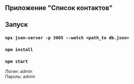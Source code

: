 ## Приложение "Список контактов"

## Запуск

### `npx json-server -p 3005 --watch <path_to db.json>`

### `npm install`

### `npm start`

Логин: admin<br />
Пароль: admin
